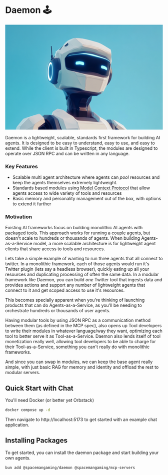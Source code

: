 # Daemon 🕹

![Daemon Banner](./img/daemon.png)

Daemon is a lightweight, scalable, standards first framework for building AI agents. It is designed to be easy to understand, easy to use, and easy to extend. While the client is built in Typescript, the modules are designed to operate over JSON RPC and can be written in any language.

### Key Features

- Scalable multi agent architecture where agents can _pool_ resources and keep the agents themselves extremely lightweight.
- Standards based modules using [Model Context Protocol](https://modelcontextprotocol.io) that allow agents access to wide variety of tools and resources
- Basic memory and personality management out of the box, with options to extend it further

### Motivation

Existing AI frameworks focus on building monolithic AI agents with packaged tools. This approach works for running a couple agents, but doesn't scale to hundreds or thousands of agents. When building Agents-as-a-Service model, a more scalable architecture is for lightweight agent clients that share access to tools and resources.

Lets take a simple example of wanting to run three agents that all connect to twitter. In a monolithic framework, each of those agents would run it's Twitter plugin (lets say a headless browser), quickly eating up all your resources and duplicating processing of often the same data. In a modular framework like Daemon, you can build _one_ Twitter tool that ingests data and provides actions and support any number of lightweight agents that connect to it and get scoped access to use it's resources.

This becomes specially apparent when you're thinking of launching products that can do Agents-as-a-Service, as you'll be needing to orchestrate hundreds or thousands of user agents.

Having modular tools by using JSON RPC as a communication method between them (as defined in the MCP spec), also opens up Tool developers to write their modules in whatever language/way they want, optimizing each tool to better serve it as Tool-as-a-Service. Daemon also lends itself of tool monetization really well, allowing tool developers to be able to charge for their Tool-as-a-Service, something you can't really do with monolithic frameworks.

And since you can swap in modules, we can keep the base agent really simple, with just basic RAG for memory and identity and offload the rest to modular servers.

## Quick Start with Chat

You'll need Docker (or better yet Orbstack)

```bash
docker compose up -d
```

Then navigate to http://localhost:5173 to get started with an example chat application.

## Installing Packages

To get started, you can install the daemon package and start building your own agents.

```bash
bun add @spacemangaming/daemon @spacemangaming/mcp-servers
```
